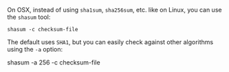 On OSX, instead of using `sha1sum`, `sha256sum`, etc. like on Linux, you can use the `shasum` tool:

    shasum -c checksum-file

The default uses `SHA1`, but you can easily check against other algorithms using the `-a` option:

   shasum -a 256 -c checksum-file

